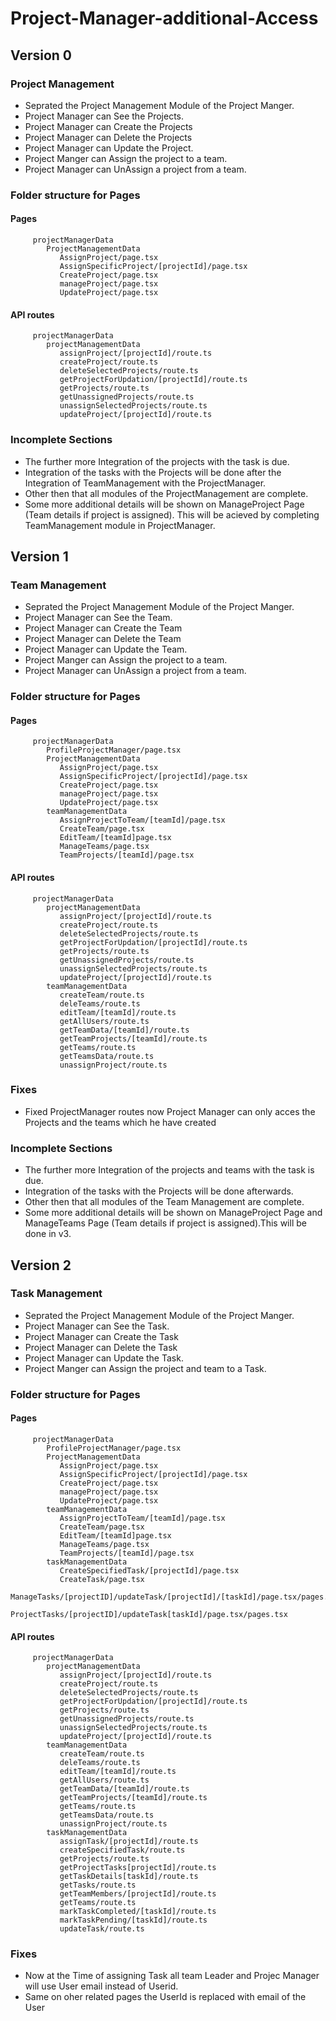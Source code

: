 # Project-Manager-additional-Access
## Version 0

### Project Management

- Seprated the Project Management Module of the Project Manger.
- Project Manager can See the Projects.
- Project Manager can Create the Projects
- Project Manager can Delete the Projects
- Project Manager can Update the Project.
- Project Manger can Assign the project to a team.
- Project Manager can UnAssign a project from a team.

### Folder structure for Pages

#### Pages

         projectManagerData
            ProjectManagementData
               AssignProject/page.tsx
               AssignSpecificProject/[projectId]/page.tsx
               CreateProject/page.tsx
               manageProject/page.tsx
               UpdateProject/page.tsx

#### API routes

         projectManagerData
            projectManagementData
               assignProject/[projectId]/route.ts
               createProject/route.ts
               deleteSelectedProjects/route.ts
               getProjectForUpdation/[projectId]/route.ts
               getProjects/route.ts
               getUnassignedProjects/route.ts
               unassignSelectedProjects/route.ts
               updateProject/[projectId]/route.ts

### Incomplete Sections

- The further more Integration of the projects with the task is due.
- Integration of the tasks with the Projects will be done after the Integration of TeamManagement with the ProjectManager.
- Other then that all modules of the ProjectManagement are complete.
- Some more additional details will be shown on ManageProject Page (Team details if project is assigned). This will be acieved by completing TeamManagement module in ProjectManager.

## Version 1

### Team Management

- Seprated the Project Management Module of the Project Manger.
- Project Manager can See the Team.
- Project Manager can Create the Team
- Project Manager can Delete the Team
- Project Manager can Update the Team.
- Project Manger can Assign the project to a team.
- Project Manager can UnAssign a project from a team.

### Folder structure for Pages

#### Pages

         projectManagerData
            ProfileProjectManager/page.tsx
            ProjectManagementData
               AssignProject/page.tsx
               AssignSpecificProject/[projectId]/page.tsx
               CreateProject/page.tsx
               manageProject/page.tsx
               UpdateProject/page.tsx
            teamManagementData
               AssignProjectToTeam/[teamId]/page.tsx
               CreateTeam/page.tsx
               EditTeam/[teamId]page.tsx
               ManageTeams/page.tsx
               TeamProjects/[teamId]/page.tsx

#### API routes

         projectManagerData
            projectManagementData
               assignProject/[projectId]/route.ts
               createProject/route.ts
               deleteSelectedProjects/route.ts
               getProjectForUpdation/[projectId]/route.ts
               getProjects/route.ts
               getUnassignedProjects/route.ts
               unassignSelectedProjects/route.ts
               updateProject/[projectId]/route.ts
            teamManagementData
               createTeam/route.ts
               deleTeams/route.ts
               editTeam/[teamId]/route.ts
               getAllUsers/route.ts
               getTeamData/[teamId]/route.ts
               getTeamProjects/[teamId]/route.ts
               getTeams/route.ts
               getTeamsData/route.ts
               unassignProject/route.ts

### Fixes
- Fixed ProjectManager routes now Project Manager can only acces the Projects and the teams which he have created


### Incomplete Sections

- The further more Integration of the projects and teams with the task is due.
- Integration of the tasks with the Projects will be done afterwards.
- Other then that all modules of the Team Management are complete.
- Some more additional details will be shown on ManageProject Page and ManageTeams Page (Team details if project is assigned).This will be done in v3.
## Version 2

### Task Management

- Seprated the Project Management Module of the Project Manger.
- Project Manager can See the Task.
- Project Manager can Create the Task
- Project Manager can Delete the Task
- Project Manager can Update the Task.
- Project Manger can Assign the project and team to a Task.

### Folder structure for Pages

#### Pages

         projectManagerData
            ProfileProjectManager/page.tsx
            ProjectManagementData
               AssignProject/page.tsx
               AssignSpecificProject/[projectId]/page.tsx
               CreateProject/page.tsx
               manageProject/page.tsx
               UpdateProject/page.tsx
            teamManagementData
               AssignProjectToTeam/[teamId]/page.tsx
               CreateTeam/page.tsx
               EditTeam/[teamId]page.tsx
               ManageTeams/page.tsx
               TeamProjects/[teamId]/page.tsx
            taskManagementData
               CreateSpecifiedTask/[projectId]/page.tsx
               CreateTask/page.tsx
               ManageTasks/[projectID]/updateTask/[projectId]/[taskId]/page.tsx/pages.tsx
               ProjectTasks/[projectID]/updateTask[taskId]/page.tsx/pages.tsx

#### API routes

         projectManagerData
            projectManagementData
               assignProject/[projectId]/route.ts
               createProject/route.ts
               deleteSelectedProjects/route.ts
               getProjectForUpdation/[projectId]/route.ts
               getProjects/route.ts
               getUnassignedProjects/route.ts
               unassignSelectedProjects/route.ts
               updateProject/[projectId]/route.ts
            teamManagementData
               createTeam/route.ts
               deleTeams/route.ts
               editTeam/[teamId]/route.ts
               getAllUsers/route.ts
               getTeamData/[teamId]/route.ts
               getTeamProjects/[teamId]/route.ts
               getTeams/route.ts
               getTeamsData/route.ts
               unassignProject/route.ts
            taskManagementData
               assignTask/[projectId]/route.ts
               createSpecifiedTask/route.ts
               getProjects/route.ts
               getProjectTasks[projectId]/route.ts
               getTaskDetails[taskId]/route.ts
               getTasks/route.ts
               getTeamMembers/[projectId]/route.ts
               getTeams/route.ts
               markTaskCompleted/[taskId]/route.ts
               markTaskPending/[taskId]/route.ts
               updateTask/route.ts

### Fixes

- Now at the Time of assigning Task all team Leader and Projec Manager will use User email instead of Userid.
- Same on oher related pages the UserId is replaced with email of the User



